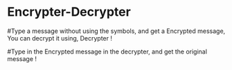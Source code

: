 # Encrypter-Decrypter  

#Type a message without using the symbols, and get a Encrypted message, You can decrypt it using, Decrypter !

#Type in the Encrypted message in the decrypter, and get the original message !

